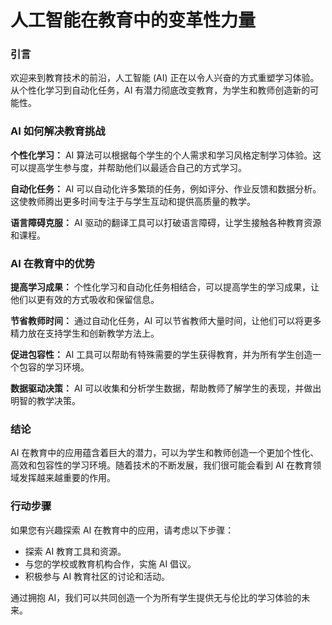 # 人工智能在教育中的变革性力量

### 引言

欢迎来到教育技术的前沿，人工智能 (AI) 正在以令人兴奋的方式重塑学习体验。从个性化学习到自动化任务，AI 有潜力彻底改变教育，为学生和教师创造新的可能性。

### AI 如何解决教育挑战

**个性化学习：**
AI 算法可以根据每个学生的个人需求和学习风格定制学习体验。这可以提高学生参与度，并帮助他们以最适合自己的方式学习。

**自动化任务：**
AI 可以自动化许多繁琐的任务，例如评分、作业反馈和数据分析。这使教师腾出更多时间专注于与学生互动和提供高质量的教学。

**语言障碍克服：**
AI 驱动的翻译工具可以打破语言障碍，让学生接触各种教育资源和课程。

### AI 在教育中的优势

**提高学习成果：**
个性化学习和自动化任务相结合，可以提高学生的学习成果，让他们以更有效的方式吸收和保留信息。

**节省教师时间：**
通过自动化任务，AI 可以节省教师大量时间，让他们可以将更多精力放在支持学生和创新教学方法上。

**促进包容性：**
AI 工具可以帮助有特殊需要的学生获得教育，并为所有学生创造一个包容的学习环境。

**数据驱动决策：**
AI 可以收集和分析学生数据，帮助教师了解学生的表现，并做出明智的教学决策。

### 结论

AI 在教育中的应用蕴含着巨大的潜力，可以为学生和教师创造一个更加个性化、高效和包容性的学习环境。随着技术的不断发展，我们很可能会看到 AI 在教育领域发挥越来越重要的作用。

### 行动步骤

如果您有兴趣探索 AI 在教育中的应用，请考虑以下步骤：

* 探索 AI 教育工具和资源。
* 与您的学校或教育机构合作，实施 AI 倡议。
* 积极参与 AI 教育社区的讨论和活动。

通过拥抱 AI，我们可以共同创造一个为所有学生提供无与伦比的学习体验的未来。
